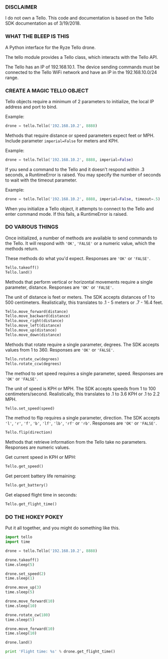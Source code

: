 ### DISCLAIMER

I do not own a Tello. This code and documentation is based on the Tello SDK
documentation as of 3/19/2018.

### WHAT THE BLEEP IS THIS

A Python interface for the Ryze Tello drone.

The tello module provides a Tello class, which interacts with the Tello API.

The Tello has an IP of 192.168.10.1. The device sending commands must be
connected to the Tello WiFi network and have an IP in the 192.168.10.0/24
range.

### CREATE A MAGIC TELLO OBJECT

Tello objects require a minimum of 2 parameters to initialize, the local IP
address and port to bind.

Example:

```python
drone = tello.Tello('192.168.10.2', 8888)
```

Methods that require distance or speed parameters expect feet or MPH. Include
parameter `imperial=False` for meters and KPH.

Example:

```python
drone = tello.Tello('192.168.10.2', 8888, imperial=False)
```
If you send a command to the Tello and it doesn't respond within .3 seconds, a
RuntimeError is raised. You may specify the number of seconds to wait with the
timeout parameter.

Example:

```python
drone = tello.Tello('192.168.10.2', 8888, imperial=False, timeout=.5)
```

When you initialize a Tello object, it attempts to connect to the Tello and
enter command mode. If this fails, a RuntimeError is raised.

### DO VARIOUS THINGS

Once initialized, a number of methods are available to send commands to the
Tello. It will respond with `'OK'`, `'FALSE'` or a numeric value, which the methods
return.

These methods do what you'd expect. Responses are `'OK'` or `'FALSE'`.

```python
Tello.takeoff()
Tello.land()
```

Methods that perform vertical or horizontal movements require a single
parameter, distance. Responses are `'OK'` or `'FALSE'`.

The unit of distance is feet or meters. The SDK accepts distances of 1 to 500
centimeters. Realistically, this translates to .1 - 5 meters or .7 - 16.4 feet.

```python
Tello.move_forward(distance)
Tello.move_backward(distance)
Tello.move_right(distance)
Tello.move_left(distance)
Tello.move_up(distance)
Tello.move_down(distance)
```

Methods that rotate require a single parameter, degrees. The SDK accepts values
from 1 to 360. Responses are `'OK'` or `'FALSE'`.

```python
Tello.rotate_cw(degrees)
Tello.rotate_ccw(degrees)
```

The method to set speed requires a single parameter, speed. Responses are `'OK'`
or `'FALSE'`.

The unit of speed is KPH or MPH. The SDK accepts speeds from 1 to 100
centimeters/second. Realistically, this translates to .1 to 3.6 KPH or .1 to 
2.2 MPH.

```python
Tello.set_speed(speed)
```

The method to flip requires a single parameter, direction. The SDK accepts `'l'`,
`'r'`, `'f'`, `'b'`, `'lf'`, `'lb'`, `'rf'` or `'rb'`. Responses are `'OK'` or `'FALSE'`.

```python
Tello.flip(direction)
```

Methods that retrieve information from the Tello take no parameters. Responses
are numeric values.

Get current speed in KPH or MPH:

```python
Tello.get_speed()
```

Get percent battery life remaining:

```python
Tello.get_battery()
```

Get elapsed flight time in seconds:

```python
Tello.get_flight_time()
```

### DO THE HOKEY POKEY

Put it all together, and you might do something like this.

```python
import tello
import time

drone = tello.Tello('192.168.10.2', 8888)

drone.takeoff()
time.sleep(5)

drone.set_speed(2)
time.sleep(1)

drone.move_up(3)
time.sleep(5)

drone.move_forward(10)
time.sleep(10)

drone.rotate_cw(180)
time.sleep(5)

drone.move_forward(10)
time.sleep(10)

drone.land()

print 'Flight time: %s' % drone.get_flight_time()
```
